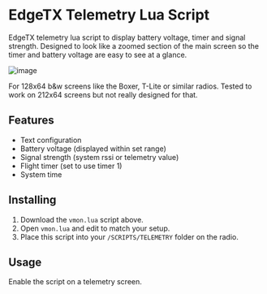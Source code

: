 # EdgeTX Telemetry Lua Script
EdgeTX telemetry lua script to display battery voltage, timer and signal strength. Designed to look like a zoomed section of the main screen so the timer and battery voltage are easy to see at a glance. 

![image](../assets/screenshot_boxer_24-03-15_17-02-34.png)

For 128x64 b&w screens like the Boxer, T-Lite or similar radios. Tested to work on 212x64 screens but not really designed for that.

## Features

* Text configuration
* Battery voltage (displayed within set range)
* Signal strength (system rssi or telemetry value)
* Flight timer (set to use timer 1)
* System time

## Installing

1. Download the `vmon.lua` script above.
2. Open `vmon.lua` and edit to match your setup.
3. Place this script into your `/SCRIPTS/TELEMETRY` folder on the radio.

## Usage

Enable the script on a telemetry screen.
